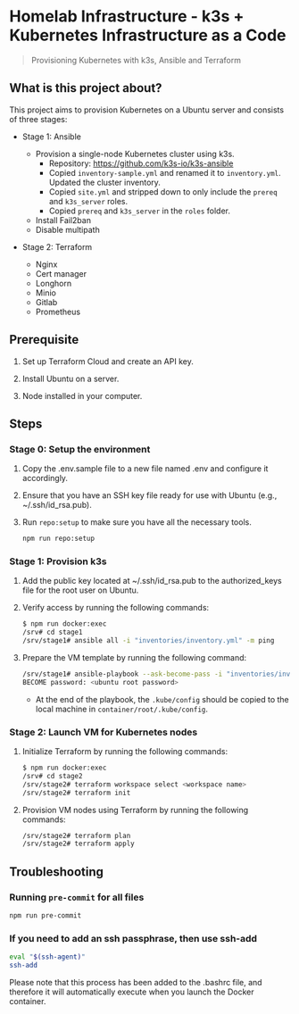 # Homelab Infrastructure - k3s + Kubernetes Infrastructure as a Code

> Provisioning Kubernetes with k3s, Ansible and Terraform

## What is this project about?

This project aims to provision Kubernetes on a Ubuntu server and consists of three stages:

- Stage 1: Ansible
  - Provision a single-node Kubernetes cluster using k3s.
    - Repository: <https://github.com/k3s-io/k3s-ansible>
    - Copied `inventory-sample.yml` and renamed it to `inventory.yml`. Updated the cluster inventory.
    - Copied `site.yml` and stripped down to only include the `prereq` and `k3s_server` roles.
    - Copied `prereq` and `k3s_server` in the `roles` folder.
  - Install Fail2ban
  - Disable multipath

- Stage 2: Terraform
  - Nginx
  - Cert manager
  - Longhorn
  - Minio
  - Gitlab
  - Prometheus

## Prerequisite

1. Set up Terraform Cloud and create an API key.

2. Install Ubuntu on a server.

3. Node installed in your computer.

## Steps

### Stage 0: Setup the environment

1. Copy the .env.sample file to a new file named .env and configure it accordingly.

2. Ensure that you have an SSH key file ready for use with Ubuntu (e.g., ~/.ssh/id_rsa.pub).

3. Run `repo:setup` to make sure you have all the necessary tools.

      ```bash
      npm run repo:setup
      ```

### Stage 1: Provision k3s

1. Add the public key located at ~/.ssh/id_rsa.pub to the authorized_keys file for the root user on Ubuntu.

2. Verify access by running the following commands:

    ```bash
    $ npm run docker:exec
    /srv# cd stage1
    /srv/stage1# ansible all -i "inventories/inventory.yml" -m ping
    ```

3. Prepare the VM template by running the following command:

    ```bash
    /srv/stage1# ansible-playbook --ask-become-pass -i "inventories/inventory.yml" site.yml
    BECOME password: <ubuntu root password>
    ```

    - At the end of the playbook, the `.kube/config` should be copied to the local machine in `container/root/.kube/config`.

### Stage 2: Launch VM for Kubernetes nodes

1. Initialize Terraform by running the following commands:

    ```bash
    $ npm run docker:exec
    /srv# cd stage2
    /srv/stage2# terraform workspace select <workspace name>
    /srv/stage2# terraform init
    ```

2. Provision VM nodes using Terraform by running the following commands:

    ```bash
    /srv/stage2# terraform plan
    /srv/stage2# terraform apply
    ```

## Troubleshooting

### Running `pre-commit` for all files

```bash
npm run pre-commit
```

### If you need to add an ssh passphrase, then use ssh-add

```bash
eval "$(ssh-agent)"
ssh-add
```

Please note that this process has been added to the .bashrc file, and therefore it will automatically execute when you launch the Docker container.
